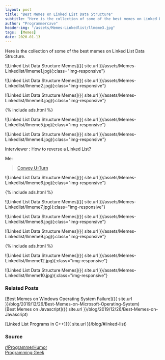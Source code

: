 ```yaml
---
layout: post
title: "Best Memes on Linked List Data Structure"
subtitle: "Here is the collection of some of the best memes on Linked List Data Structure"
author: "Programmercave"
header-img: "/assets/Memes-Linkedlist/llmeme3.jpg"
tags:  [Memes]
date: 2020-01-13
---
```


Here is the collection of some of the best memes on Linked List Data Structure.

![Linked List Data Structure Memes]({{ site.url }}/assets/Memes-Linkedlist/llmeme1.jpg){:class="img-responsive"}

![Linked List Data Structure Memes]({{ site.url }}/assets/Memes-Linkedlist/llmeme2.jpg){:class="img-responsive"}

![Linked List Data Structure Memes]({{ site.url }}/assets/Memes-Linkedlist/llmeme3.jpg){:class="img-responsive"}

{% include ads.html %}<br/>

![Linked List Data Structure Memes]({{ site.url }}/assets/Memes-Linkedlist/llmeme5.jpg){:class="img-responsive"}

![Linked List Data Structure Memes]({{ site.url }}/assets/Memes-Linkedlist/llmeme4.jpg){:class="img-responsive"}

Interviewer : How to reverse a Linked List? <br/>

Me: <br/>

<blockquote class="imgur-embed-pub" lang="en" data-id="fj4dVFa"><a href="//imgur.com/fj4dVFa">Convoy U-Turn</a></blockquote><script async src="//s.imgur.com/min/embed.js" charset="utf-8"></script>

![Linked List Data Structure Memes]({{ site.url }}/assets/Memes-Linkedlist/llmeme6.jpg){:class="img-responsive"}

{% include ads.html %}<br/>

![Linked List Data Structure Memes]({{ site.url }}/assets/Memes-Linkedlist/llmeme7.jpg){:class="img-responsive"}

![Linked List Data Structure Memes]({{ site.url }}/assets/Memes-Linkedlist/llmeme8.jpg){:class="img-responsive"}

![Linked List Data Structure Memes]({{ site.url }}/assets/Memes-Linkedlist/llmeme9.jpg){:class="img-responsive"}

{% include ads.html %}<br/>

![Linked List Data Structure Memes]({{ site.url }}/assets/Memes-Linkedlist/llmeme12.jpg){:class="img-responsive"}

![Linked List Data Structure Memes]({{ site.url }}/assets/Memes-Linkedlist/llmeme10.jpg){:class="img-responsive"}

### Related Posts

[Best Memes on Windows Operating System Failure]({{ site.url }}/blog/2019/12/26/Best-Memes-on-Microsoft-Operating-System)<br/>
[Best Memes on Javascript]({{ site.url }}/blog/2019/12/26/Best-Memes-on-Javascript)<br/>

[Linked List Programs in C++]({{ site.url }}/blog/#linked-list)

### Source
[r/ProgrammerHumor](https://www.reddit.com/r/ProgrammerHumor/)<br/>
[Programming Geek](https://www.facebook.com/programmercave/)<br/>

